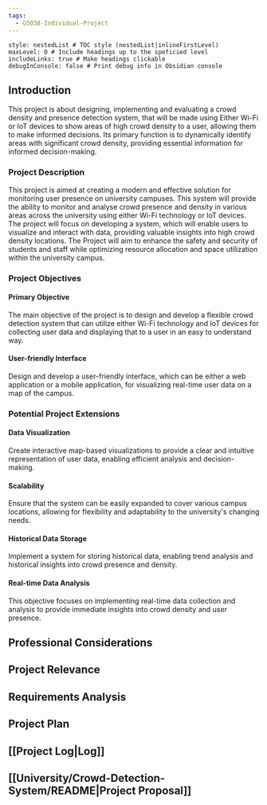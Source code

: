 ```yaml
---
tags:
  - G5038-Individual-Project
---
```

```table-of-contents
style: nestedList # TOC style (nestedList|inlineFirstLevel)
maxLevel: 0 # Include headings up to the speficied level
includeLinks: true # Make headings clickable
debugInConsole: false # Print debug info in Obsidian console
```
## Introduction
This project is about designing, implementing and evaluating a crowd density and presence detection system, that will be made using Either Wi-Fi or IoT devices to show areas of high crowd density to a user, allowing them to make informed decisions. Its primary function is to dynamically identify areas with significant crowd density, providing essential information for informed decision-making.
### Project Description
This project is aimed at creating a modern and effective solution for monitoring user presence on university campuses. This system will provide the ability to monitor and analyse crowd presence and density in various areas across the university using either Wi-Fi technology or IoT devices. The project will focus on developing a system, which will enable users to visualize and interact with data, providing valuable insights into high crowd density locations. The Project will aim to enhance the safety and security of students and staff while optimizing resource allocation and space utilization within the university campus.
### Project Objectives
#### Primary Objective
The main objective of the project is to design and develop a flexible crowd detection system that can utilize either Wi-Fi technology and IoT devices for collecting user data and displaying that to a user in an easy to understand way.
#### User-friendly Interface
Design and develop a user-friendly interface, which can be either a web application or a mobile application, for visualizing real-time user data on a map of the campus.
### Potential Project Extensions
#### Data Visualization
Create interactive map-based visualizations to provide a clear and intuitive representation of user data, enabling efficient analysis and decision-making.
#### Scalability
Ensure that the system can be easily expanded to cover various campus locations, allowing for flexibility and adaptability to the university's changing needs.
#### Historical Data Storage
Implement a system for storing historical data, enabling trend analysis and historical insights into crowd presence and density.
#### Real-time Data Analysis
This objective focuses on implementing real-time data collection and analysis to provide immediate insights into crowd density and user presence.
## Professional Considerations
## Project Relevance
## Requirements Analysis
## Project Plan
## [[Project Log|Log]]

## [[University/Crowd-Detection-System/README|Project Proposal]]





